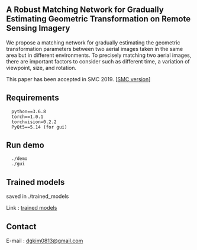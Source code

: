 ## A Robust Matching Network for Gradually Estimating Geometric Transformation on Remote Sensing Imagery

We propose a matching network for gradually estimating the geometric transformation parameters between two aerial images taken in the same area but in different environments. To precisely matching two aerial images, there are important factors to consider such as different time, a variation of viewpoint, size, and rotation.

This paper has been accepted in SMC 2019. [[SMC version](https://ieeexplore.ieee.org/document/8913881)]


## Requirements
```
  python==3.6.8
  torch==1.0.1
  torchvision=0.2.2
  PyQt5==5.14 (for gui)
```  
## Run demo
```
  ./demo
  ./gui
```  
## Trained models

saved in ./trained_models

Link : [trained models](https://drive.google.com/file/d/1au049oWWxio9Pgowo4Rias9knL_yiNth/view?usp=sharing, "saved model link")

## Contact

E-mail : <dgkim0813@gmail.com>
